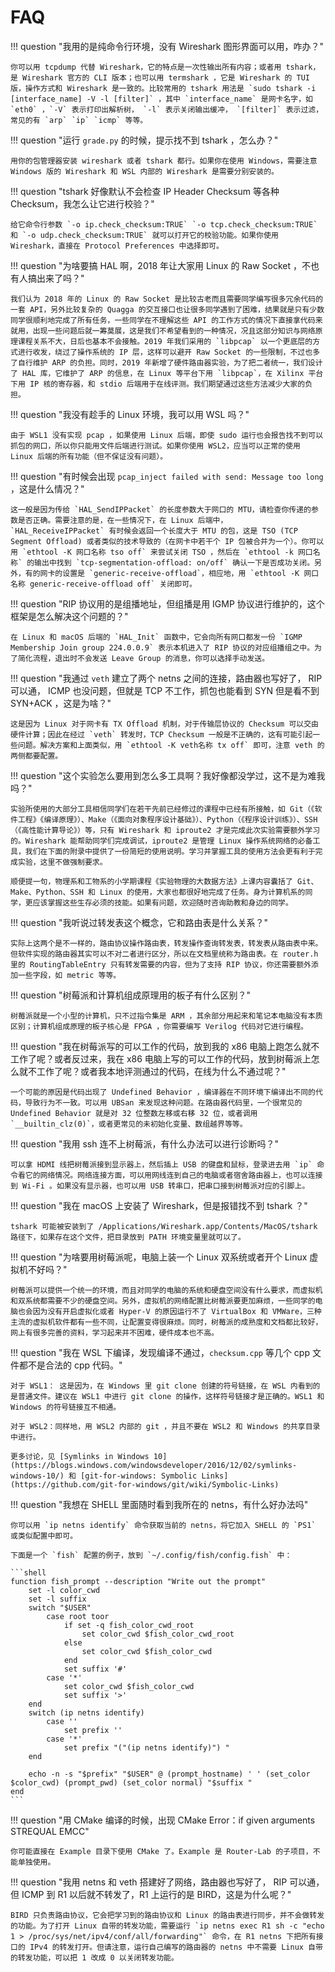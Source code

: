 # FAQ

!!! question "我用的是纯命令行环境，没有 Wireshark 图形界面可以用，咋办？"

    你可以用 tcpdump 代替 Wireshark，它的特点是一次性输出所有内容；或者用 tshark，是 Wireshark 官方的 CLI 版本；也可以用 termshark ，它是 Wireshark 的 TUI 版，操作方式和 Wireshark 是一致的。比较常用的 tshark 用法是 `sudo tshark -i [interface_name] -V -l [filter]` ，其中 `interface_name` 是网卡名字，如 `eth0` ，`-V` 表示打印出解析树， `-l` 表示关闭输出缓冲， `[filter]` 表示过滤，常见的有 `arp` `ip` `icmp` 等等。

!!! question "运行 `grade.py` 的时候，提示找不到 tshark ，怎么办？"

    用你的包管理器安装 wireshark 或者 tshark 都行。如果你在使用 Windows，需要注意 Windows 版的 Wireshark 和 WSL 内部的 Wireshark 是需要分别安装的。

!!! question "tshark 好像默认不会检查 IP Header Checksum 等各种 Checksum，我怎么让它进行校验？"

    给它命令行参数 `-o ip.check_checksum:TRUE` `-o tcp.check_checksum:TRUE` 和 `-o udp.check_checksum:TRUE` 就可以打开它的校验功能。如果你使用 Wireshark，直接在 Protocol Preferences 中选择即可。

!!! question "为啥要搞 HAL 啊，2018 年让大家用 Linux 的 Raw Socket ，不也有人搞出来了吗？"

    我们认为 2018 年的 Linux 的 Raw Socket 是比较古老而且需要同学编写很多冗余代码的一套 API，另外比较复杂的 Quagga 的交互接口也让很多同学遇到了困难，结果就是只有少数同学很顺利地完成了所有任务，一些同学在不理解这些 API 的工作方式的情况下直接拿代码来就用，出现一些问题后就一筹莫展，这是我们不希望看到的一种情况，况且这部分知识与网络原理课程关系不大，日后也基本不会接触。2019 年我们采用的 `libpcap` 以一个更底层的方式进行收发，绕过了操作系统的 IP 层，这样可以避开 Raw Socket 的一些限制，不过也多了自行维护 ARP 的负担。同时，2019 年新增了硬件路由器实验，为了把二者统一，我们设计了 HAL 库，它维护了 ARP 的信息，在 Linux 等平台下用 `libpcap`，在 Xilinx 平台下用 IP 核的寄存器，和 stdio 后端用于在线评测。我们期望通过这些方法减少大家的负担。

!!! question "我没有趁手的 Linux 环境，我可以用 WSL 吗？"

    由于 WSL1 没有实现 pcap ，如果使用 Linux 后端，即使 sudo 运行也会报告找不到可以抓包的网口，所以你只能用文件后端进行测试。如果你使用 WSL2，应当可以正常的使用 Linux 后端的所有功能（但不保证没有问题）。

!!! question "有时候会出现 `pcap_inject failed with send: Message too long` ，这是什么情况？"

    这一般是因为传给 `HAL_SendIPPacket` 的长度参数大于网口的 MTU，请检查你传递的参数是否正确。需要注意的是，在一些情况下，在 Linux 后端中， `HAL_ReceiveIPPacket` 有时候会返回一个长度大于 MTU 的包，这是 TSO (TCP Segment Offload) 或者类似的技术导致的（在网卡中若干个 IP 包被合并为一个）。你可以用 `ethtool -K 网口名称 tso off` 来尝试关闭 TSO ，然后在 `ethtool -k 网口名称` 的输出中找到 `tcp-segmentation-offload: on/off` 确认一下是否成功关闭。另外，有的网卡的设置是 `generic-receive-offload`，相应地，用 `ethtool -K 网口名称 generic-receive-offload off` 关闭即可。

!!! question "RIP 协议用的是组播地址，但组播是用 IGMP 协议进行维护的，这个框架是怎么解决这个问题的？"

    在 Linux 和 macOS 后端的 `HAL_Init` 函数中，它会向所有网口都发一份 `IGMP Membership Join group 224.0.0.9` 表示本机进入了 RIP 协议的对应组播组之中。为了简化流程，退出时不会发送 Leave Group 的消息，你可以选择手动发送。

!!! question "我通过 `veth` 建立了两个 netns 之间的连接，路由器也写好了， RIP 可以通， ICMP 也没问题，但就是 TCP 不工作，抓包也能看到 SYN 但是看不到 SYN+ACK ，这是为啥？"

    这是因为 Linux 对于网卡有 TX Offload 机制，对于传输层协议的 Checksum 可以交由硬件计算；因此在经过 `veth` 转发时，TCP Checksum 一般是不正确的，这有可能引起一些问题。解决方案和上面类似，用 `ethtool -K veth名称 tx off` 即可，注意 veth 的两侧都要配置。

!!! question "这个实验怎么要用到怎么多工具啊？我好像都没学过，这不是为难我吗？"

    实验所使用的大部分工具相信同学们在若干先前已经修过的课程中已经有所接触，如 Git（《软件工程》《编译原理》）、Make（《面向对象程序设计基础》）、Python（《程序设计训练》）、SSH（《高性能计算导论》）等，只有 Wireshark 和 iproute2 才是完成此次实验需要额外学习的。Wireshark 能帮助同学们完成调试，iproute2 是管理 Linux 操作系统网络的必备工具，我们在下面的附录中提供了一份简短的使用说明。学习并掌握工具的使用方法会更有利于完成实验，这里不做强制要求。
    
    顺便提一句，物理系和工物系的小学期课程《实验物理的大数据方法》上课内容囊括了 Git、Make、Python、SSH 和 Linux 的使用，大家也都很好地完成了任务。身为计算机系的同学，更应该掌握这些生存必须的技能。如果有问题，欢迎随时咨询助教和身边的同学。

!!! question "我听说过转发表这个概念，它和路由表是什么关系？"

    实际上这两个是不一样的，路由协议操作路由表，转发操作查询转发表，转发表从路由表中来。但软件实现的路由器其实可以不对二者进行区分，所以在文档里统称为路由表。在 router.h 里的 RoutingTableEntry 只有转发需要的内容，但为了支持 RIP 协议，你还需要额外添加一些字段，如 metric 等等。

!!! question "树莓派和计算机组成原理用的板子有什么区别？"

    树莓派就是一个小型的计算机，只不过指令集是 ARM ，其余部分用起来和笔记本电脑没有本质区别；计算机组成原理的板子核心是 FPGA ，你需要编写 Verilog 代码对它进行编程。

!!! question "我在树莓派写的可以工作的代码，放到我的 x86 电脑上跑怎么就不工作了呢？或者反过来，我在 x86 电脑上写的可以工作的代码，放到树莓派上怎么就不工作了呢？或者我本地评测通过的代码，在线为什么不通过呢？"

    一个可能的原因是代码出现了 Undefined Behavior ，编译器在不同环境下编译出不同的代码，导致行为不一致。可以用 UBSan 来发现这种问题。在路由器代码里，一个很常见的 Undefined Behavior 就是对 32 位整数左移或右移 32 位，或者调用 `__builtin_clz(0)`，或者更常见的未初始化变量、数组越界等等。

!!! question "我用 ssh 连不上树莓派，有什么办法可以进行诊断吗？"

    可以拿 HDMI 线把树莓派接到显示器上，然后插上 USB 的键盘和鼠标，登录进去用 `ip` 命令看它的网络情况。网络连接方面，可以用网线连到自己的电脑或者宿舍路由器上，也可以连接到 Wi-Fi 。如果没有显示器，也可以用 USB 转串口，把串口接到树莓派对应的引脚上。

!!! question "我在 macOS 上安装了 Wireshark，但是报错找不到 tshark ？"

    tshark 可能被安装到了 /Applications/Wireshark.app/Contents/MacOS/tshark 路径下，如果存在这个文件，把目录放到 PATH 环境变量里就可以了。

!!! question "为啥要用树莓派呢，电脑上装一个 Linux 双系统或者开个 Linux 虚拟机不好吗？"

    树莓派可以提供一个统一的环境，而且对同学的电脑的系统和硬盘空间没有什么要求，而虚拟机和双系统都需要不少的硬盘空间。另外，虚拟机的网络配置比树莓派要更加麻烦，一些同学的电脑也会因为没有开启虚拟化或者 Hyper-V 的原因运行不了 VirtualBox 和 VMWare，三种主流的虚拟机软件都有一些不同，让配置变得很麻烦。同时，树莓派的成熟度和文档都比较好，网上有很多完善的资料，学习起来并不困难，硬件成本也不高。

!!! question "我在 WSL 下编译，发现编译不通过，`checksum.cpp` 等几个 cpp 文件都不是合法的 cpp 代码。"

    对于 WSL1： 这是因为，在 Windows 里 git clone 创建的符号链接，在 WSL 内看到的是普通文件。建议在 WSL1 中进行 git clone 的操作，这样符号链接才是正确的。WSL1 和 Windows 的符号链接互不相通。

    对于 WSL2：同样地，用 WSL2 内部的 git ，并且不要在 WSL2 和 Windows 的共享目录中进行。

    更多讨论，见 [Symlinks in Windows 10](https://blogs.windows.com/windowsdeveloper/2016/12/02/symlinks-windows-10/) 和 [git-for-windows: Symbolic Links](https://github.com/git-for-windows/git/wiki/Symbolic-Links)

!!! question "我想在 SHELL 里面随时看到我所在的 netns，有什么好办法吗"

    你可以用 `ip netns identify` 命令获取当前的 netns，将它加入 SHELL 的 `PS1` 或类似配置中即可。
    
    下面是一个 `fish` 配置的例子，放到 `~/.config/fish/config.fish` 中：
    
    ```shell
    function fish_prompt --description "Write out the prompt"
        set -l color_cwd
        set -l suffix
        switch "$USER"
            case root toor
                if set -q fish_color_cwd_root
                    set color_cwd $fish_color_cwd_root
                else
                    set color_cwd $fish_color_cwd
                end
                set suffix '#'
            case '*'
                set color_cwd $fish_color_cwd
                set suffix '>'
        end
        switch (ip netns identify)
            case ''
                set prefix ''
            case '*'
                set prefix "("(ip netns identify)") "
        end
    
        echo -n -s "$prefix" "$USER" @ (prompt_hostname) ' ' (set_color $color_cwd) (prompt_pwd) (set_color normal) "$suffix "
    end
    ```

!!! question "用 CMake 编译的时候，出现 CMake Error：if given arguments STREQUAL EMCC"

    你可能直接在 Example 目录下使用 CMake 了。Example 是 Router-Lab 的子项目，不能单独使用。

!!! question "我用 netns 和 veth 搭建好了网络，路由器也写好了， RIP 可以通，但 ICMP 到 R1 以后就不转发了，R1 上运行的是 BIRD，这是为什么呢？"

    BIRD 只负责路由协议，它会把学习到的路由协议和 Linux 的路由表进行同步，并不会做转发的功能。为了打开 Linux 自带的转发功能，需要运行 `ip netns exec R1 sh -c "echo 1 > /proc/sys/net/ipv4/conf/all/forwarding"` 命令，在 R1 netns 下把所有接口的 IPv4 的转发打开。但请注意，运行自己编写的路由器的 netns 中不需要 Linux 自带的转发功能，可以把 1 改成 0 以关闭转发功能。
